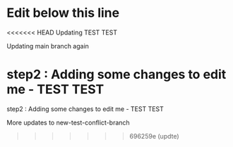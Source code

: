 # Edit below this line

<<<<<<< HEAD
Updating TEST TEST

Updating main branch again

step2 : Adding some changes to edit me - TEST TEST
=======
step2 : Adding some changes to edit me - TEST TEST

More updates to new-test-conflict-branch
>>>>>>> 696259e (updte)
